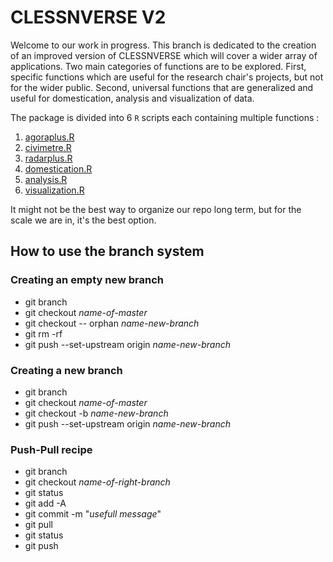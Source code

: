 # CLESSNVERSE V2

Welcome to our work in progress. This branch is dedicated to the creation of an improved version of CLESSNVERSE which will cover a wider array of applications. Two main categories of functions are to be explored. First, specific functions which are useful for the research chair's projects, but not for the wider public. Second, universal functions that are generalized and useful for domestication, analysis and visualization of data. 

The package is divided into 6 `R` scripts each containing multiple functions :

  1. [agoraplus.R](https://github.com/clessn/clessnverse/tree/v2)
  2. [civimetre.R](https://github.com/clessn/clessnverse/tree/v2)
  3. [radarplus.R](https://github.com/clessn/clessnverse/tree/v2)
  4. [domestication.R](https://github.com/clessn/clessnverse/tree/v2)
  5. [analysis.R](https://github.com/clessn/clessnverse/tree/v2)
  6. [visualization.R](https://github.com/clessn/clessnverse/tree/v2)

It might not be the best way to organize our repo long term, but for the scale we are in, it's the best option. 

## How to use the branch system

### Creating an empty new branch

  - git branch
  - git checkout *name-of-master*
  - git checkout -- orphan *name-new-branch*
  - git rm -rf
  - git push --set-upstream origin *name-new-branch*

### Creating a new branch

  - git branch
  - git checkout *name-of-master*
  - git checkout -b *name-new-branch*
  - git push --set-upstream origin *name-new-branch*

### Push-Pull recipe

  - git branch
  - git checkout *name-of-right-branch*
  - git status
  - git add -A
  - git commit -m "*usefull message*"
  - git pull
  - git status
  - git push
